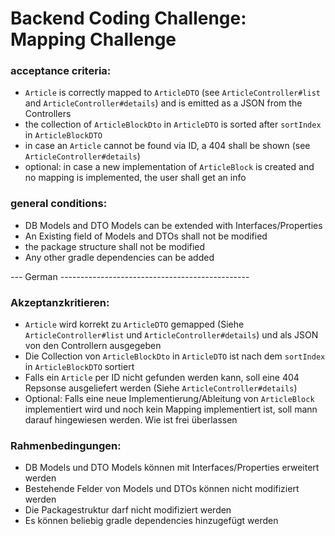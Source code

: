# Backend Coding Challenge: Mapping Challenge

### acceptance criteria:
 - `Article` is correctly mapped to `ArticleDTO` (see `ArticleController#list` and `ArticleController#details`) and is emitted as a JSON from the Controllers
 - the collection of `ArticleBlockDto` in `ArticleDTO` is sorted after `sortIndex` in `ArticleBlockDTO`
 - in case an `Article` cannot be found via ID, a 404 shall be shown (see `ArticleController#details`)
 - optional: in case a new implementation of `ArticleBlock` is created and no mapping is implemented, the user shall get an info

### general conditions:
 - DB Models and DTO Models can be extended with Interfaces/Properties
 - An Existing field of Models and DTOs shall not be modified
 - the package structure shall not be modified
 - Any other gradle dependencies can be added


--- German -----------------------------------------------

### Akzeptanzkritieren:
 - `Article` wird korrekt zu `ArticleDTO` gemapped (Siehe `ArticleController#list` und `ArticleController#details`) und als JSON von den Controllern ausgegeben
 - Die Collection von `ArticleBlockDto` in `ArticleDTO` ist nach dem `sortIndex` in `ArticleBlockDTO` sortiert
 - Falls ein `Article` per ID nicht gefunden werden kann, soll eine 404 Repsonse ausgeliefert werden (Siehe `ArticleController#details`)
 - Optional: Falls eine neue Implementierung/Ableitung von `ArticleBlock` implementiert wird und noch kein Mapping implementiert ist,
   soll mann darauf hingewiesen werden. Wie ist frei überlassen

### Rahmenbedingungen:
 - DB Models und DTO Models können mit Interfaces/Properties erweitert werden
 - Bestehende Felder von Models und DTOs können nicht modifiziert werden
 - Die Packagestruktur darf nicht modifiziert werden
 - Es können beliebig gradle dependencies hinzugefügt werden

